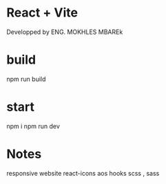 # React + Vite
Developped by ENG. MOKHLES MBAREk

# build
npm run build

# start

npm i
npm run dev

# Notes
responsive website
react-icons
aos
hooks
scss , sass
